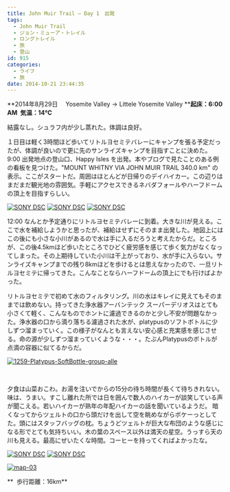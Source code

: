 ```yaml
---
title: John Muir Trail – Day 1　出発
tags:
  - John Muir Trail
  - ジョン・ミューア・トレイル
  - ロングトレイル
  - 旅
  - 登山
id: 915
categories:
  - ライフ
  - 旅
date: 2014-10-21 23:44:35
---
```


**2014年8月29日　 Yosemite Valley → Littele Yosemite Valley
****起床：6:00 AM  気温：14℃**

結露なし。シュラフ内が少し蒸れた。体調は良好。

１日目は軽く3時間ほど歩いてリトルヨセミテバレーにキャンプを張る予定だったが、体調が良いので更に先のサンライズキャンプを目指すことに決めた。9:00 出発地点の登山口、Happy Isles を出発。本やブログで見たことのある例の看板を見つけた。"MOUNT WHITNY VIA JOHN MUIR TRAIL 340.0 km" の表示。ここがスタートだ。周囲はほとんどが日帰りのデイハイカー。この辺りはまだまだ観光地の雰囲気。手軽にアクセスできるネバダフォールやハーフドームの頂上を目指すらしい。

[![SONY DSC](http://mountainboy.boo.jp/wordpress/wp-content/uploads/2014/10/DSC09547.jpg)](http://mountainboy.boo.jp/wordpress/wp-content/uploads/2014/10/DSC09547.jpg)
[![SONY DSC](http://mountainboy.boo.jp/wordpress/wp-content/uploads/2014/10/DSC09548_Fotor1.jpg)](http://mountainboy.boo.jp/wordpress/wp-content/uploads/2014/10/DSC09548_Fotor1.jpg)
[![SONY DSC](http://mountainboy.boo.jp/wordpress/wp-content/uploads/2014/10/DSC09551_Fotor.jpg)](http://mountainboy.boo.jp/wordpress/wp-content/uploads/2014/10/DSC09551_Fotor.jpg)

12:00 なんとか予定通りにリトルヨセミテバレーに到着。大きな川が見える。ここで水を補給しようかと思ったが、補給はせずにそのまま出発した。地図上にはこの後にも小さな小川があるので水は手に入るだろうと考えたからだ。ところが、この後4.5kmほど歩いたところでひどく疲労感を感じて歩く気力がなくなってしまった。その上期待していた小川は干上がっており、水が手に入らない。サンライズキャンプまでの残り8kmほどを歩けるとは思えなかったので、一旦リトルヨセミテに帰ってきた。こんなことならハーフドームの頂上にでも行けばよかった。

リトルヨセミテで初めて水のフィルタリング。川の水はキレイに見えてもそのままでは飲めない。持ってきた浄水器アーバンテック スーパーデリオスはとても小さくて軽く、こんなものでホントに濾過できるのかと少し不安が問題なかった。浄水器の口から滴り落ちる濾過された水が、platypusのソフトボトルに少しずつ溜まっていく。この様子がなんとも言えない安心感と充実感を感じさせる。命の源が少しずつ溜まっていくような・・・。たぶんPlatypusのボトルが 点滴の容器に似てるからだ。

[![1259-Platypus-SoftBottle-group-alle](http://mountainboy.boo.jp/wordpress/wp-content/uploads/2014/10/1259-Platypus-SoftBottle-group-alle.jpg)](http://mountainboy.boo.jp/wordpress/wp-content/uploads/2014/10/1259-Platypus-SoftBottle-group-alle.jpg)

&nbsp;

夕食は山菜おこわ。お湯を注いでからの15分の待ち時間が長くて待ちきれない。味は、うまい。すこし離れた所では日を囲んで数人のハイカーが談笑している声が聞こえる。若いハイカーが熟年の年配ハイカーの話を聞いているようだ。
暗くなってからツェルトの口から頭だけを出して空を眺めながらボケーっとしてた。頭にはスタッフバッグの枕。ちょうどツェルトが巨大な布団のような感じになる形でとても気持ちいい。木の葉のスペース以外は満天の星空。うっすら天の川も見える。最高にぜいたくな時間。コーヒーを持ってくればよかったな。

[![SONY DSC](http://mountainboy.boo.jp/wordpress/wp-content/uploads/2014/10/DSC09553_Fotor.jpg)](http://mountainboy.boo.jp/wordpress/wp-content/uploads/2014/10/DSC09553_Fotor.jpg)
[![SONY DSC](http://mountainboy.boo.jp/wordpress/wp-content/uploads/2014/10/DSC09554_Fotor1.jpg)](http://mountainboy.boo.jp/wordpress/wp-content/uploads/2014/10/DSC09554_Fotor1.jpg)

[![map-03](http://mountainboy.boo.jp/wordpress/wp-content/uploads/2014/11/map-03.png)](http://mountainboy.boo.jp/wordpress/wp-content/uploads/2014/11/map-03.png)

**  歩行距離：16km**

&nbsp;

&nbsp;

&nbsp;

&nbsp;